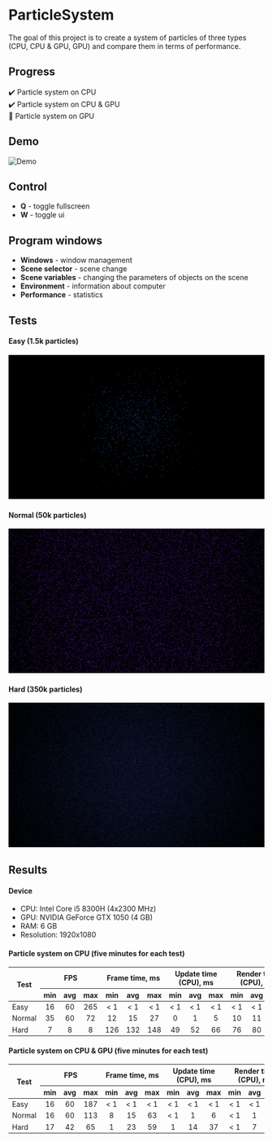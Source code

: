 # ParticleSystem
The goal of this project is to create a system of particles of three types (CPU, CPU & GPU, GPU) and compare them in terms of performance.
## Progress
:heavy_check_mark: Particle system on CPU\
:heavy_check_mark: Particle system on CPU & GPU\
:construction: Particle system on GPU
## Demo
![Demo](https://github.com/Trequend/ParticleSystem/blob/media/Demo.gif)
## Control
* **Q** - toggle fullscreen
* **W** - toggle ui
## Program windows
* **Windows** - window management
* **Scene selector** - scene change
* **Scene variables** - changing the parameters of objects on the scene
* **Environment** - information about computer
* **Performance** - statistics
## Tests
#### Easy (1.5k particles)
![Easy](https://github.com/Trequend/ParticleSystem/blob/media/Easy.png)
#### Normal (50k particles)
![Normal](https://github.com/Trequend/ParticleSystem/blob/media/Normal.png)
#### Hard (350k particles)
![Hard](https://github.com/Trequend/ParticleSystem/blob/media/Hard.png)
## Results
#### Device
- CPU: Intel Core i5 8300H (4x2300 MHz)
- GPU: NVIDIA GeForce GTX 1050 (4 GB)
- RAM: 6 GB
- Resolution: 1920x1080
#### Particle system on CPU (five minutes for each test)

<table>
  <thead>
    <tr>
      <th rowspan="2">Test</th>
      <th colspan="3">FPS</th>
      <th colspan="3">Frame time, ms</th>
      <th colspan="3">Update time (CPU), ms</th>
      <th colspan="3">Render time (CPU), ms</th>
      <th colspan="3">Render time (GPU), ms</th>
    </tr>
    <tr>
      <th>min</th>
      <th>avg</th>
      <th>max</th>
      <th>min</th>
      <th>avg</th>
      <th>max</th>
      <th>min</th>
      <th>avg</th>
      <th>max</th>
      <th>min</th>
      <th>avg</th>
      <th>max</th>
      <th>min</th>
      <th>avg</th>
      <th>max</th>
    </tr>
  </thead>
  <tbody
    <tr>
      <td>Easy</td>
      <td align="center">16</td>
      <td align="center">60</td>
      <td align="center">265</td>
      <td align="center">&lt 1</td>
      <td align="center">&lt 1</td>
      <td align="center">&lt 1</td>
      <td align="center">&lt 1</td>
      <td align="center">&lt 1</td>
      <td align="center">&lt 1</td>
      <td align="center">&lt 1</td>
      <td align="center">&lt 1</td>
      <td align="center">&lt 1</td>
      <td align="center">&lt 1</td>
      <td align="center">&lt 1</td>
      <td align="center">&lt 1</td>
    </tr>
    <tr>
      <td>Normal</td>
      <td align="center">35</td>
      <td align="center">60</td>
      <td align="center">72</td>
      <td align="center">12</td>
      <td align="center">15</td>
      <td align="center">27</td>
      <td align="center">0</td>
      <td align="center">1</td>
      <td align="center">5</td>
      <td align="center">10</td>
      <td align="center">11</td>
      <td align="center">15</td>
      <td align="center">0</td>
      <td align="center">3</td>
      <td align="center">10</td>
    </tr>
    <tr>
      <td>Hard</td>
      <td align="center">7</td>
      <td align="center">8</td>
      <td align="center">8</td>
      <td align="center">126</td>
      <td align="center">132</td>
      <td align="center">148</td>
      <td align="center">49</td>
      <td align="center">52</td>
      <td align="center">66</td>
      <td align="center">76</td>
      <td align="center">80</td>
      <td align="center">93</td>
      <td align="center">&lt 1</td>
      <td align="center">&lt 1</td>
      <td align="center">1</td>
    </tr>
  </tbody>
</table>

#### Particle system on CPU & GPU (five minutes for each test)

<table>
  <thead>
    <tr>
      <th rowspan="2">Test</th>
      <th colspan="3">FPS</th>
      <th colspan="3">Frame time, ms</th>
      <th colspan="3">Update time (CPU), ms</th>
      <th colspan="3">Render time (CPU), ms</th>
      <th colspan="3">Render time (GPU), ms</th>
    </tr>
    <tr>
      <th>min</th>
      <th>avg</th>
      <th>max</th>
      <th>min</th>
      <th>avg</th>
      <th>max</th>
      <th>min</th>
      <th>avg</th>
      <th>max</th>
      <th>min</th>
      <th>avg</th>
      <th>max</th>
      <th>min</th>
      <th>avg</th>
      <th>max</th>
    </tr>
  </thead>
  <tbody
    <tr>
      <td>Easy</td>
      <td align="center">16</td>
      <td align="center">60</td>
      <td align="center">187</td>
      <td align="center">&lt 1</td>
      <td align="center">&lt 1</td>
      <td align="center">&lt 1</td>
      <td align="center">&lt 1</td>
      <td align="center">&lt 1</td>
      <td align="center">&lt 1</td>
      <td align="center">&lt 1</td>
      <td align="center">&lt 1</td>
      <td align="center">&lt 1</td>
      <td align="center">&lt 1</td>
      <td align="center">&lt 1</td>
      <td align="center">&lt 1</td>
    </tr>
    <tr>
      <td>Normal</td>
      <td align="center">16</td>
      <td align="center">60</td>
      <td align="center">113</td>
      <td align="center">8</td>
      <td align="center">15</td>
      <td align="center">63</td>
      <td align="center">&lt 1</td>
      <td align="center">1</td>
      <td align="center">6</td>
      <td align="center">&lt 1</td>
      <td align="center">1</td>
      <td align="center">3</td>
      <td align="center">1</td>
      <td align="center">13</td>
      <td align="center">61</td>
    </tr>
    <tr>
      <td>Hard</td>
      <td align="center">17</td>
      <td align="center">42</td>
      <td align="center">65</td>
      <td align="center">1</td>
      <td align="center">23</td>
      <td align="center">59</td>
      <td align="center">1</td>
      <td align="center">14</td>
      <td align="center">37</td>
      <td align="center">&lt 1</td>
      <td align="center">7</td>
      <td align="center">14</td>
      <td align="center">&lt 1</td>
      <td align="center">2</td>
      <td align="center">28</td>
    </tr>
  </tbody>
</table>
